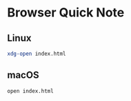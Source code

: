# Browser Quick Note

## Linux
```bash
xdg-open index.html
```
## macOS
```bash
open index.html
```

